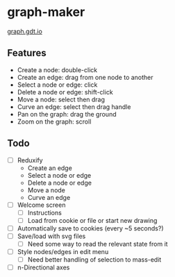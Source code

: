 # graph-maker

[graph.gdt.io](http://graph.gdt.io/)

## Features

- Create a node: double-click
- Create an edge: drag from one node to another
- Select a node or edge: click
- Delete a node or edge: shift-click
- Move a node: select then drag
- Curve an edge: select then drag handle
- Pan on the graph: drag the ground
- Zoom on the graph: scroll

## Todo

- [ ] Reduxify
  - Create an edge
  - Select a node or edge
  - Delete a node or edge
  - Move a node
  - Curve an edge
- [ ] Welcome screen
  - [ ] Instructions
  - [ ] Load from cookie or file or start new drawing
- [ ] Automatically save to cookies (every ~5 seconds?)
- [ ] Save/load with svg files
  - [ ] Need some way to read the relevant state from it
- [ ] Style nodes/edges in edit menu
  - [ ] Need better handling of selection to mass-edit
- [ ] n-Directional axes
